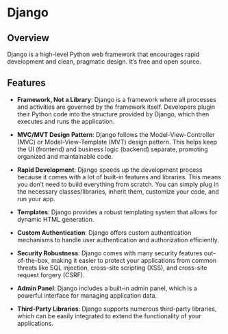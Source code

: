 # Django

## Overview

Django is a high-level Python web framework that encourages rapid development and clean, pragmatic design. It’s free and open source.

## Features

- **Framework, Not a Library**: Django is a framework where all processes and activities are governed by the framework itself. Developers plugin their Python code into the structure provided by Django, which then executes and runs the application.
  
- **MVC/MVT Design Pattern**: Django follows the Model-View-Controller (MVC) or Model-View-Template (MVT) design pattern. This helps keep the UI (frontend) and business logic (backend) separate, promoting organized and maintainable code.

- **Rapid Development**: Django speeds up the development process because it comes with a lot of built-in features and libraries. This means you don’t need to build everything from scratch. You can simply plug in the necessary classes/libraries, inherit them, customize your code, and run your app.

- **Templates**: Django provides a robust templating system that allows for dynamic HTML generation.

- **Custom Authentication**: Django offers custom authentication mechanisms to handle user authentication and authorization efficiently.

- **Security Robustness**: Django comes with many security features out-of-the-box, making it easier to protect your applications from common threats like SQL injection, cross-site scripting (XSS), and cross-site request forgery (CSRF).

- **Admin Panel**: Django includes a built-in admin panel, which is a powerful interface for managing application data.

- **Third-Party Libraries**: Django supports numerous third-party libraries, which can be easily integrated to extend the functionality of your applications.
